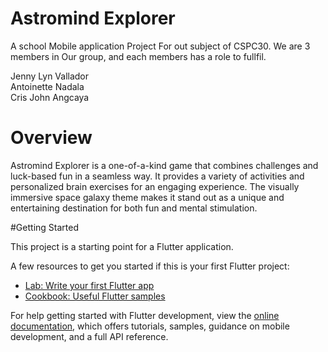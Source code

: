 # Astromind Explorer
A school Mobile application Project For out subject of CSPC30.
We are 3 members in Our group, and each members has a role to fullfil.

Jenny Lyn Vallador    
Antoinette Nadala      
Cris John Angcaya

# Overview
Astromind Explorer is a one-of-a-kind game that combines challenges and luck-based fun in a seamless way. It provides a variety of activities and personalized brain exercises for an engaging experience. The visually immersive space galaxy theme makes it stand out as a unique and entertaining destination for both fun and mental stimulation.










#Getting Started

This project is a starting point for a Flutter application.

A few resources to get you started if this is your first Flutter project:

- [Lab: Write your first Flutter app](https://docs.flutter.dev/get-started/codelab)
- [Cookbook: Useful Flutter samples](https://docs.flutter.dev/cookbook)

For help getting started with Flutter development, view the
[online documentation](https://docs.flutter.dev/), which offers tutorials,
samples, guidance on mobile development, and a full API reference.
